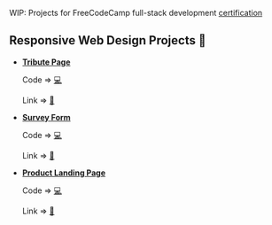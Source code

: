 WIP: Projects for FreeCodeCamp full-stack development [certification](https://guide.freecodecamp.org/meta/free-code-camp-full-stack-development-certification/)

## Responsive Web Design Projects 💅

- **[Tribute Page](https://www.freecodecamp.org/learn/responsive-web-design/responsive-web-design-projects/build-a-tribute-page)**

  Code => [💻](https://github.com/NomanGul/freecodecamp/tree/master/tribute-page)

  Link => [🔗](https://nomangul.github.io/freecodecamp/tribute-page/)
  
- **[Survey Form](https://www.freecodecamp.org/learn/responsive-web-design/responsive-web-design-projects/build-a-survey-form)**

  Code => [💻](https://github.com/NomanGul/freecodecamp/tree/master/survey-form)

  Link => [🔗](https://nomangul.github.io/freecodecamp/survey-form/)
  
- **[Product Landing Page](https://www.freecodecamp.org/learn/responsive-web-design/responsive-web-design-projects/build-a-product-landing-page)**

  Code => [💻](https://github.com/NomanGul/freecodecamp/tree/master/product-landing-page)

  Link => [🔗](https://nomangul.github.io/freecodecamp/product-landing-page/)

